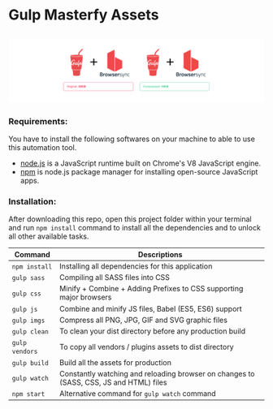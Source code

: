 # Gulp Masterfy Assets

## ![alt text](preview.png)

### Requirements:

You have to install the following softwares on your machine to able to use this automation tool.

-   [node.js](https://nodejs.org/en/) is a JavaScript runtime built on Chrome's V8 JavaScript engine.
-   [npm](https://www.npmjs.com/) is node.js package manager for installing open-source JavaScript apps.

### Installation:

After downloading this repo, open this project folder within your terminal and run `npm install` command to install all the dependencies and to unlock all other available tasks.

| Command        | Descriptions                                                                           |
| -------------- | -------------------------------------------------------------------------------------- |
| `npm install`  | Installing all dependencies for this application                                       |
| `gulp sass`    | Compiling all SASS files into CSS                                                      |
| `gulp css`     | Minify + Combine + Adding Prefixes to CSS supporting major browsers                    |
| `gulp js`      | Combine and minify JS files, Babel (ES5, ES6) support                                  |
| `gulp imgs`    | Compress all PNG, JPG, GIF and SVG graphic files                                       |
| `gulp clean`   | To clean your dist directory before any production build                               |
| `gulp vendors` | To copy all vendors / plugins assets to dist directory                                 |
| `gulp build`   | Build all the assets for production                                                    |
| `gulp watch`   | Constantly watching and reloading browser on changes to (SASS, CSS, JS and HTML) files |
| `npm start`    | Alternative command for `gulp watch` command                                           |
